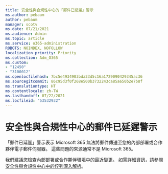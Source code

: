 ```yaml
---
title: 安全性與合規性中心的「郵件已延遲」警示
ms.author: pebaum
author: pebaum
manager: scotv
ms.date: 07/21/2021
ms.audience: Admin
ms.topic: article
ms.service: o365-administration
ROBOTS: NOINDEX, NOFOLLOW
localization_priority: Priority
ms.collection: Adm_O365
ms.custom:
- "12450"
- "3100012"
ms.openlocfilehash: 7bc5e4934903bda33d5c16a1729090429345ac36
ms.sourcegitcommit: 86c95d3f0f268e500b3732243ca85a650b2e7b8f
ms.translationtype: HT
ms.contentlocale: zh-TW
ms.lasthandoff: 07/22/2021
ms.locfileid: "53532932"
---
```

# <a name="messages-have-been-delayed-alerts-in-the-security--compliance-center"></a>安全性與合規性中心的郵件已延遲警示

「郵件已延遲」警示表示 Microsoft 365 無法將郵件傳送至您的內部部署或合作夥伴電子郵件伺服器。 這些問題的來源通常不是 Microsoft 365。 

我們建議您檢查內部部署或合作夥伴環境中的最近變更。 如需詳細資訊，請參閱 [安全性與合規性中心中的佇列深入解析](/microsoft-365/security/office-365-security/mfi-queue-alerts-and-queues)。

